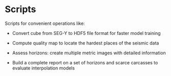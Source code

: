 # Scripts

Scripts for convenient operations like:

* Convert cube from SEG-Y to HDF5 file format for faster model training

* Compute quality map to locate the hardest places of the seismic data

* Assess horizons: create multiple metric images with detailed information

* Build a complete report on a set of horizons and scarce carcasses to evaluate interpolation models
